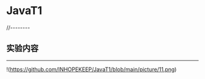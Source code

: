 # JavaT1
//--------

## 实验内容
---
!(https://github.com/INHOPEKEEP/JavaT1/blob/main/picture/11.png)



